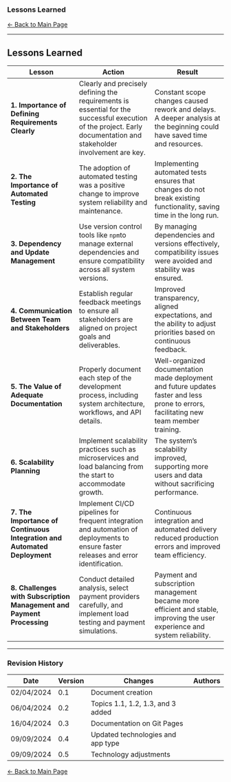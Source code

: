 
### **Lessons Learned**

[← Back to Main Page](../../index.md)

---

## **Lessons Learned**

| **Lesson**                                                               | **Action**                                                                                                                                                   | **Result**                                                                                                                        |
| ------------------------------------------------------------------------------ | ------------------------------------------------------------------------------------------------------------------------------------------------------------------ | --------------------------------------------------------------------------------------------------------------------------------------- |
| **1. Importance of Defining Requirements Clearly**                       | Clearly and precisely defining the requirements is essential for the successful execution of the project. Early documentation and stakeholder involvement are key. | Constant scope changes caused rework and delays. A deeper analysis at the beginning could have saved time and resources.                |
| **2. The Importance of Automated Testing**                               | The adoption of automated testing was a positive change to improve system reliability and maintenance.                                                             | Implementing automated tests ensures that changes do not break existing functionality, saving time in the long run.                     |
| **3. Dependency and Update Management**                                  | Use version control tools like `npm`to manage external dependencies and ensure compatibility across all system versions.                                         | By managing dependencies and versions effectively, compatibility issues were avoided and stability was ensured.                         |
| **4. Communication Between Team and Stakeholders**                       | Establish regular feedback meetings to ensure all stakeholders are aligned on project goals and deliverables.                                                      | Improved transparency, aligned expectations, and the ability to adjust priorities based on continuous feedback.                         |
| **5. The Value of Adequate Documentation**                               | Properly document each step of the development process, including system architecture, workflows, and API details.                                                 | Well-organized documentation made deployment and future updates faster and less prone to errors, facilitating new team member training. |
| **6. Scalability Planning**                                              | Implement scalability practices such as microservices and load balancing from the start to accommodate growth.                                                     | The system’s scalability improved, supporting more users and data without sacrificing performance.                                     |
| **7. The Importance of Continuous Integration and Automated Deployment** | Implement CI/CD pipelines for frequent integration and automation of deployments to ensure faster releases and error identification.                               | Continuous integration and automated delivery reduced production errors and improved team efficiency.                                   |
| **8. Challenges with Subscription Management and Payment Processing**    | Conduct detailed analysis, select payment providers carefully, and implement load testing and payment simulations.                                                 | Payment and subscription management became more efficient and stable, improving the user experience and system reliability.             |

---

### **Revision History**

| **Date** | **Version** | **Changes**                 | **Authors** |
| -------------- | ----------------- | --------------------------------- | ----------------- |
| 02/04/2024     | 0.1               | Document creation                 |                   |
| 06/04/2024     | 0.2               | Topics 1.1, 1.2, 1.3, and 3 added |                   |
| 16/04/2024     | 0.3               | Documentation on Git Pages        |                   |
| 09/09/2024     | 0.4               | Updated technologies and app type |                   |
| 09/09/2024     | 0.5               | Technology adjustments            |                   |

[← Back to Main Page](../../index.md)
